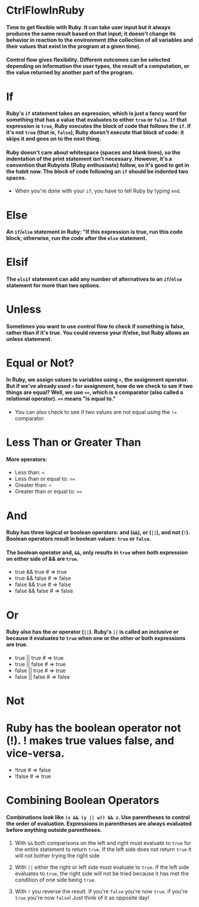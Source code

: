 # CtrlFlowInRuby
#### Time to get flexible with Ruby. It can take user input but it always produces the same result based on that input; it doesn't change its behavior in reaction to the environment (the collection of all variables and their values that exist in the program at a given time).

#### Control flow gives flexibility. Different outcomes can be selected depending on information the user types, the result of a computation, or the value returned by another part of the program.

# If
#### Ruby's `if` statement takes an expression, which is just a fancy word for something that has a value that evaluates to either `true` or `false`. `If` that expression is `true`, Ruby executes the block of code that follows the `if`. If it's not `true` (that is, `false`), Ruby doesn't execute that block of code: it skips it and goes on to the next thing.

#### Ruby doesn't care about whitespace (spaces and blank lines), so the indentation of the print statement isn't necessary. However, it's a convention that Rubyists (Ruby enthusiasts) follow, so it's good to get in the habit now. The block of code following an `if` should be indented two spaces.

* When you're done with your `if`, you have to tell Ruby by typing `end`.

# Else
#### An `if`/`else` statement in Ruby: "If this expression is true, run this code block; otherwise, run the code after the `else` statement.

# Elsif
#### The `elsif` statement can add any number of alternatives to an `if`/`else` statement for more than two options.

# Unless
#### Sometimes you want to use control flow to check if something is false, rather than if it's true. You could reverse your if/else, but Ruby allows an unless statement.

# Equal or Not?
#### In Ruby, we assign values to variables using `=`, the assignment operator. But if we've already used `=` for assignment, how do we check to see if two things are equal? Well, we use `==`, which is a comparator (also called a relational operator). `==` means "is equal to."

* You can also check to see if two values are not equal using the `!=` comparator.

# Less Than or Greater Than
#### More operators:

* Less than: `<`
* Less than or equal to: `<=`
* Greater than: `>`
* Greater than or equal to: `>=`

# And
#### Ruby has three logical or boolean operators: and (`&&`), or (`||`), and not (`!`). Boolean operators result in boolean values: `true` or `false`.

#### The boolean operator and, `&&`, only results in `true` when both expression on either side of && are `true`.

* true && true # => true
* true && false # => false
* false && true # => false
* false && false # => false

# Or
#### Ruby also has the or operator (`||`). Ruby's `||` is called an inclusive or because it evaluates to `true` when one or the other or both expressions are true.

* true || true # => true
* true || false # => true
* false || true # => true
* false || false # => false

# Not
# Ruby has the boolean operator not (!). ! makes true values false, and vice-versa.

* !true # => false
* !false # => true

# Combining Boolean Operators
#### Combinations look like `(x && (y || w)) && z`. Use parentheses to control the order of evaluation. Expressions in parentheses are always evaluated before anything outside parentheses.

1. With `&&` both comparisons on the left and right must evaluate to `true` for the entire statement to return `true`. If the left side does not return `true` it will not bother trying the right side

2. With `||` either the right or left side must evaluate to `true`. If the left side evaluates to `true`, the right side will not be tried because it has met the condition of one side being `true`.

3. With `!` you reverse the result. If you're `false` you're now `true`. if you're `true` you're now `false`! Just think of it as opposite day!
